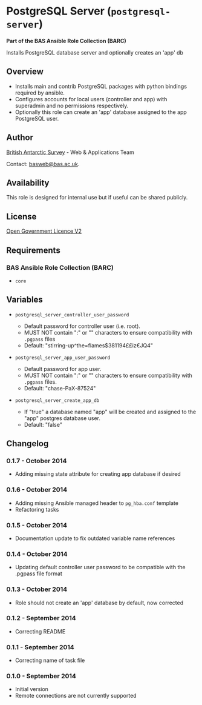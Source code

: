 # PostgreSQL Server (`postgresql-server`)

**Part of the BAS Ansible Role Collection (BARC)**

Installs PostgreSQL database server and optionally creates an 'app' db

## Overview

* Installs main and contrib PostgreSQL packages with python bindings required by ansible.
* Configures accounts for local users (controller and app) with superadmin and no permissions respectively.
* Optionally this role can create an 'app' database assigned to the app PostgreSQL user.

## Author

[British Antarctic Survey](http://www.antarctica.ac.uk) - Web & Applications Team

Contact: [basweb@bas.ac.uk](mailto:basweb@bas.ac.uk).

## Availability

This role is designed for internal use but if useful can be shared publicly.

## License

[Open Government Licence V2](https://www.nationalarchives.gov.uk/doc/open-government-licence/version/2/)

## Requirements

### BAS Ansible Role Collection (BARC)

* `core`

## Variables

* `postgresql_server_controller_user_password`
    * Default password for controller user (i.e. root).
    * MUST NOT contain ":" or "\" characters to ensure compatibility with `.pgpass` files
    * Default: "stirring-up^the=flames$381194££iz€JQ4"

* `postgresql_server_app_user_password`
    * Default password for app user.
    * MUST NOT contain ":" or "\" characters to ensure compatibility with `.pgpass` files.
    * Default: "chase-PaX-87524"

* `postgresql_server_create_app_db`
    * If "true" a database named "app" will be created and assigned to the "app" postgres database user.
    * Default: "false"

## Changelog

### 0.1.7 - October 2014

* Adding missing state attribute for creating app database if desired

### 0.1.6 - October 2014

* Adding missing Ansible managed header to `pg_hba.conf` template
* Refactoring tasks

### 0.1.5 - October 2014

* Documentation update to fix outdated variable name references

### 0.1.4 - October 2014

* Updating default controller user password to be compatible with the .pgpass file format

### 0.1.3 - October 2014

* Role should not create an 'app' database by default, now corrected

### 0.1.2 - September 2014

* Correcting README

### 0.1.1 - September 2014

* Correcting name of task file

### 0.1.0 - September 2014

* Initial version
* Remote connections are not currently supported
